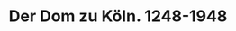 ---
ref: sol-030-0088
title: ["Der Dom zu Köln. 1248-1948"]
author_name: ["Eugen Nerdinger"]
publisher: ["Verlag L.Schwann Düsseldorf"]
year: "y1948"
origin: ["Germany"]
formats: ["book, book-cover"]
disciplines: ["graphic-design"]
tags:
layout: artifact
status: ["scan"]
published: false
int_published: false
image_count:
date_added: 2023-06-16
batch:
---
